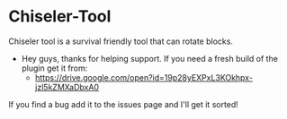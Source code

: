 # Chiseler-Tool
Chiseler tool is a survival friendly tool that can rotate blocks.

- Hey guys, thanks for helping support. If you need a fresh build of the plugin get it from:
  - https://drive.google.com/open?id=19p28yEXPxL3KOkhpx-jzl5kZMXaDbxA0

If you find a bug add it to the issues page and I'll get it sorted!
